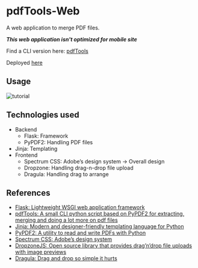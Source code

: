 # pdfTools-Web

A web application to merge PDF files.

**_This web application isn't optimized for mobile site_**

Find a CLI version here: [pdfTools](https://github.com/Kinjalrk2k/pdfTools)

Deployed [here](https://pdft00ls.herokuapp.com/)

## Usage

![tutorial](/app/static/screenshots/total.gif)

## Technologies used

- Backend
  - Flask: Framework
  - PyPDF2: Handling PDF files
- Jinja: Templating
- Frontend
  - Spectrum CSS: Adobe’s design system → Overall design
  - Dropzone: Handling drag-n-drop file upload
  - Dragula: Handling drag to arrange

## References

- [Flask: Lightweight WSGI web application framework](https://flask.palletsprojects.com/en/1.1.x/)
- [pdfTools: A small CLI python script based on PyPDF2 for extracting, merging and doing a lot more on pdf files](https://github.com/Kinjalrk2k/pdfTools)
- [Jinja: Modern and designer-friendly templating language for Python](https://jinja.palletsprojects.com/en/2.11.x/)
- [PyPDF2: A utility to read and write PDFs with Python](https://pythonhosted.org/PyPDF2/)
- [Spectrum CSS: Adobe’s design system](https://opensource.adobe.com/spectrum-css/)
- [DropzoneJS: Open source library that provides drag’n’drop file uploads with image previews](https://www.dropzonejs.com/)
- [Dragula: Drag and drop so simple it hurts](https://github.com/bevacqua/dragula)
